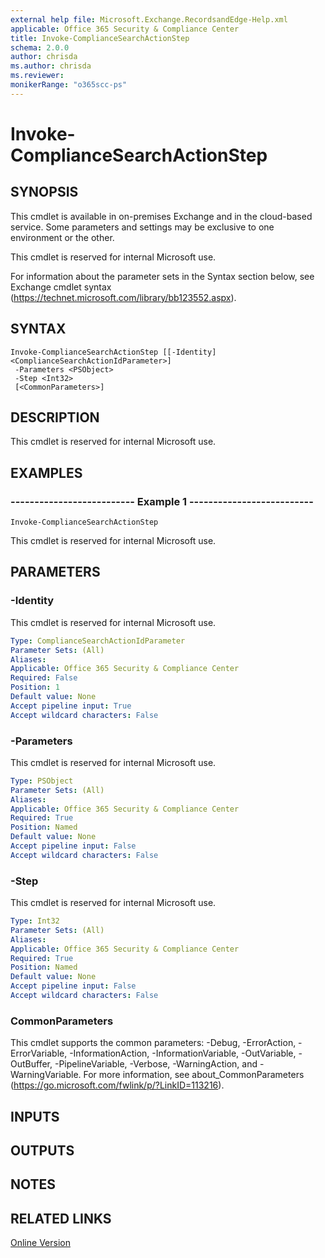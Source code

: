 ```yaml
---
external help file: Microsoft.Exchange.RecordsandEdge-Help.xml
applicable: Office 365 Security & Compliance Center
title: Invoke-ComplianceSearchActionStep
schema: 2.0.0
author: chrisda
ms.author: chrisda
ms.reviewer:
monikerRange: "o365scc-ps"
---
```


# Invoke-ComplianceSearchActionStep

## SYNOPSIS
This cmdlet is available in on-premises Exchange and in the cloud-based service. Some parameters and settings may be exclusive to one environment or the other.

This cmdlet is reserved for internal Microsoft use.

For information about the parameter sets in the Syntax section below, see Exchange cmdlet syntax (https://technet.microsoft.com/library/bb123552.aspx).

## SYNTAX

```
Invoke-ComplianceSearchActionStep [[-Identity] <ComplianceSearchActionIdParameter>]
 -Parameters <PSObject>
 -Step <Int32>
 [<CommonParameters>]
```

## DESCRIPTION
This cmdlet is reserved for internal Microsoft use.

## EXAMPLES

### -------------------------- Example 1 --------------------------
```
Invoke-ComplianceSearchActionStep
```

This cmdlet is reserved for internal Microsoft use.

## PARAMETERS

### -Identity
This cmdlet is reserved for internal Microsoft use.

```yaml
Type: ComplianceSearchActionIdParameter
Parameter Sets: (All)
Aliases:
Applicable: Office 365 Security & Compliance Center
Required: False
Position: 1
Default value: None
Accept pipeline input: True
Accept wildcard characters: False
```

### -Parameters
This cmdlet is reserved for internal Microsoft use.

```yaml
Type: PSObject
Parameter Sets: (All)
Aliases:
Applicable: Office 365 Security & Compliance Center
Required: True
Position: Named
Default value: None
Accept pipeline input: False
Accept wildcard characters: False
```

### -Step
This cmdlet is reserved for internal Microsoft use.

```yaml
Type: Int32
Parameter Sets: (All)
Aliases:
Applicable: Office 365 Security & Compliance Center
Required: True
Position: Named
Default value: None
Accept pipeline input: False
Accept wildcard characters: False
```

### CommonParameters
This cmdlet supports the common parameters: -Debug, -ErrorAction, -ErrorVariable, -InformationAction, -InformationVariable, -OutVariable, -OutBuffer, -PipelineVariable, -Verbose, -WarningAction, and -WarningVariable. For more information, see about_CommonParameters (https://go.microsoft.com/fwlink/p/?LinkID=113216).

## INPUTS

###  

## OUTPUTS

###  

## NOTES

## RELATED LINKS

[Online Version](https://technet.microsoft.com/library/ec43ec77-ae00-4873-afb9-6ec17cb1b3f2.aspx)
